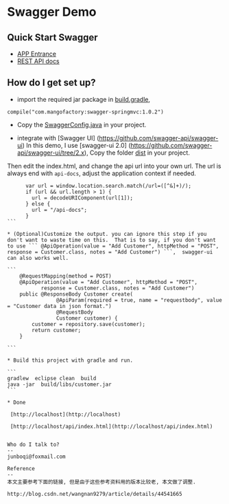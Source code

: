 Swagger Demo
==

Quick Start Swagger 
--
* [APP Entrance](http://localhost)
* [REST API docs](http://localhost/api/index.html)


How do I get set up? 
--

* import the required jar package in [build.gradle](https://github.com/qijunbo/swagger-demo/blob/master/build.gradle),
```
compile("com.mangofactory:swagger-springmvc:1.0.2")
```
* Copy the [SwaggerConfig.java](https://github.com/qijunbo/swagger-demo/blob/master/src/main/java/com/example/SwaggerConfig.java) in your project.


* integrate with  [Swagger UI] (https://github.com/swagger-api/swagger-ui)
In this demo,  I use [swagger-ui 2.0] (https://github.com/swagger-api/swagger-ui/tree/2.x), Copy the folder [dist](https://github.com/swagger-api/swagger-ui/tree/2.x/dist) in your project.

Then edit the index.html, and change the api url into your own url.
The url is always end with ``` api-docs ```,  adjust the application context if needed.

````
      var url = window.location.search.match(/url=([^&]+)/);
      if (url && url.length > 1) {
        url = decodeURIComponent(url[1]);
      } else {
        url = "/api-docs";
      }
```	  

* (Optional)Customize the output. you can ignore this step if you don't want to waste time on this.  That is to say, if you don't want to use ``` @ApiOperation(value = "Add Customer", httpMethod = "POST", response = Customer.class, notes = "Add Customer") ```,  swagger-ui can also works well.

```
	@RequestMapping(method = POST)
	@ApiOperation(value = "Add Customer", httpMethod = "POST", 
	       response = Customer.class, notes = "Add Customer")
	public @ResponseBody Customer create(
				@ApiParam(required = true, name = "requestbody", value = "Customer data in json format.")
				@RequestBody 
				Customer customer) {
		customer = repository.save(customer);
		return customer;
	}

```	

* Build this project with gradle and run. 

```
gradlew  eclipse clean  build
java -jar  build/libs/customer.jar
```

* Done

 [http://localhost](http://localhost) 
 
 [http://localhost/api/index.html](http://localhost/api/index.html)


Who do I talk to? 
--
junboqi@foxmail.com

Reference
--
本文主要参考下面的链接, 但是由于这些参考资料用的版本比较老, 本文做了调整.

http://blog.csdn.net/wangnan9279/article/details/44541665
